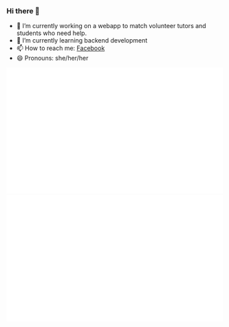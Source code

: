### Hi there 👋

- 🔭  I’m currently working on a webapp to match volunteer tutors and students who need help.
- 🌱  I’m currently learning backend development
- 📫  How to reach me: [Facebook](https://www.facebook.com/huanhat.gianghi/)
- 😄  Pronouns: she/her/her

<!--
**nghihua/nghihua** is a ✨ _special_ ✨ repository because its `README.md` (this file) appears on your GitHub profile.

Here are some ideas to get you started:

- 👯 I’m looking to collaborate on ...
- 🤔 I’m looking for help with ...
- 💬 Ask me about ...
- ⚡ Fun fact: ...
-->

![Nghi Hua's Overview](https://github.com/nghihua/github-stats/blob/master/generated/overview.svg)
![Nghi Hua's Languages](https://github.com/nghihua/github-stats/blob/master/generated/languages.svg)
